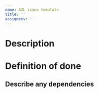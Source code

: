 ```yaml
---
name: AZL issue template
title: ''
assignees: ''
---
```



# Description


# Definition of done



## Describe any dependencies
